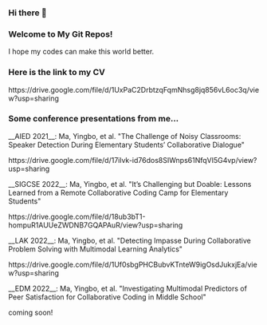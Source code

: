 ### Hi there 👋

<!--
**yingbo-ma/yingbo-ma** is a ✨ _special_ ✨ repository because its `README.md` (this file) appears on your GitHub profile.

Here are some ideas to get you started:

- 🔭 I’m currently working on ...
- 🌱 I’m currently learning ...
- 👯 I’m looking to collaborate on ...
- 🤔 I’m looking for help with ...
- 💬 Ask me about ...
- 📫 How to reach me: ...
- 😄 Pronouns: ...
- ⚡ Fun fact: ...
-->

<h3>Welcome to My Git Repos!</h3>
<p>I hope my codes can make this world better.</p>

<h3>Here is the link to my CV</h3>
https://drive.google.com/file/d/1UxPaC2DrbtzqFqmNhsg8jq856vL6oc3q/view?usp=sharing

<h3>Some conference presentations from me...</h3>
<p>__AIED 2021__: Ma, Yingbo, et al. "The Challenge of Noisy Classrooms: Speaker Detection During Elementary Students’ Collaborative Dialogue"</p>
https://drive.google.com/file/d/17ilvk-id76dos8SIWnps61NfqVI5G4vp/view?usp=sharing

<p></p>
<p>__SIGCSE 2022__: Ma, Yingbo, et al. "It’s Challenging but Doable: Lessons Learned from a Remote Collaborative Coding Camp for Elementary Students"</p>
https://drive.google.com/file/d/18ub3bT1-hompuR1AUUeZWDNB7GQAPAuR/view?usp=sharing

<p></p>
<p>__LAK 2022__: Ma, Yingbo, et al. "Detecting Impasse During Collaborative Problem Solving with Multimodal Learning Analytics"</p>
https://drive.google.com/file/d/1Uf0sbgPHCBubvKTnteW9igOsdJukxjEa/view?usp=sharing

<p></p>
<p>__EDM 2022__: Ma, Yingbo, et al. "Investigating Multimodal Predictors of Peer Satisfaction for Collaborative Coding in Middle School"</p>
coming soon!